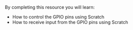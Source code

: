 By completing this resource you will learn:

- How to control the GPIO pins using Scratch
- How to receive input from the GPIO pins using Scratch
